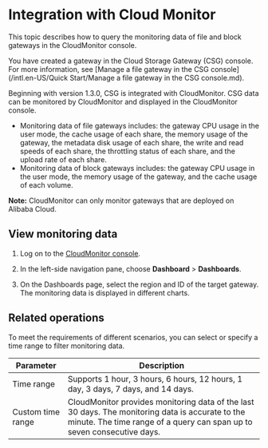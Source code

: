 # Integration with Cloud Monitor

This topic describes how to query the monitoring data of file and block gateways in the CloudMonitor console.

You have created a gateway in the Cloud Storage Gateway \(CSG\) console. For more information, see [Manage a file gateway in the CSG console](/intl.en-US/Quick Start/Manage a file gateway in the CSG console.md).

Beginning with version 1.3.0, CSG is integrated with CloudMonitor. CSG data can be monitored by CloudMonitor and displayed in the CloudMonitor console.

-   Monitoring data of file gateways includes: the gateway CPU usage in the user mode, the cache usage of each share, the memory usage of the gateway, the metadata disk usage of each share, the write and read speeds of each share, the throttling status of each share, and the upload rate of each share.
-   Monitoring data of block gateways includes: the gateway CPU usage in the user mode, the memory usage of the gateway, and the cache usage of each volume.

**Note:** CloudMonitor can only monitor gateways that are deployed on Alibaba Cloud.

## View monitoring data

1.  Log on to the [CloudMonitor console](https://account.aliyun.com/login/login.htm?oauth_callback=https%3A%2F%2Fcloudmonitor.console.aliyun.com%2F%3Fspm%3Da2c4g.11186623.2.18.6dde963ba0QyU6).

2.  In the left-side navigation pane, choose **Dashboard** \> **Dashboards**.

3.  On the Dashboards page, select the region and ID of the target gateway. The monitoring data is displayed in different charts.


## Related operations

To meet the requirements of different scenarios, you can select or specify a time range to filter monitoring data.

|Parameter|Description|
|---------|-----------|
|Time range|Supports 1 hour, 3 hours, 6 hours, 12 hours, 1 day, 3 days, 7 days, and 14 days.|
|Custom time range|CloudMonitor provides monitoring data of the last 30 days. The monitoring data is accurate to the minute. The time range of a query can span up to seven consecutive days.|

